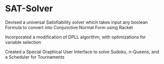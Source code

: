 # SAT-Solver

Devised a universal Satisfiability solver which takes input any boolean Formula to convert into Conjunctive Normal Form using Racket

Incorporated a modification of DPLL algorithm, with optimizations for variable selection 

Created a Special Graphical User Interface to solve Sudoku, n-Queens, and a Scheduler for Tournaments
